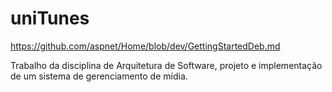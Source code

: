 # uniTunes

https://github.com/aspnet/Home/blob/dev/GettingStartedDeb.md

Trabalho da disciplina de Arquitetura de Software, projeto e implementação de um sistema de gerenciamento de mídia.
